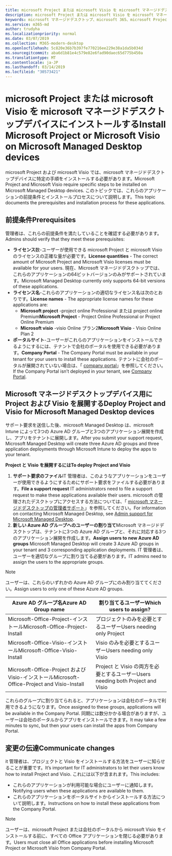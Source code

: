 ```yaml
---
title: microsoft Project または microsoft Visio を microsoft マネージドデスクトップデバイスにインストールする
description: microsoft Project または microsoft Visio を microsoft マネージドデスクトップデバイスにインストールするための情報
keywords: microsoft マネージドデスクトップ、microsoft 365、microsoft Project、microsoft Visio
ms.service: m365-md
author: trudyha
ms.localizationpriority: normal
ms.date: 03/07/2019
ms.collection: M365-modern-desktop
ms.openlocfilehash: 5c820e36b7b397fe770216ee229e38a1da5b034d
ms.sourcegitcommit: aba6d1b81e4c579e82e6fad90daec65d775b450a
ms.translationtype: MT
ms.contentlocale: ja-JP
ms.lasthandoff: 03/14/2019
ms.locfileid: "30573421"
---
```

# <a name="install-microsoft-project-or-microsoft-visio-on-microsoft-managed-desktop-devices"></a><span data-ttu-id="344c9-104">microsoft Project または microsoft Visio を microsoft マネージドデスクトップデバイスにインストールする</span><span class="sxs-lookup"><span data-stu-id="344c9-104">Install Microsoft Project or Microsoft Visio on Microsoft Managed Desktop devices</span></span>

<span data-ttu-id="344c9-105">microsoft Project および microsoft Visio では、microsoft マネージドデスクトップデバイスに特定の手順をインストールする必要があります。</span><span class="sxs-lookup"><span data-stu-id="344c9-105">Microsoft Project and Microsoft Visio require specific steps to be installed on Microsoft Managed Desktop devices.</span></span> <span data-ttu-id="344c9-106">このトピックでは、これらのアプリケーションの前提条件とインストールプロセスについて説明します。</span><span class="sxs-lookup"><span data-stu-id="344c9-106">This topic documents the prerequisites and installation process for these applications.</span></span>

## <a name="prerequisites"></a><span data-ttu-id="344c9-107">前提条件</span><span class="sxs-lookup"><span data-stu-id="344c9-107">Prerequisites</span></span>

<span data-ttu-id="344c9-108">管理者は、これらの前提条件を満たしていることを確認する必要があります。</span><span class="sxs-lookup"><span data-stu-id="344c9-108">Admins should verify that they meet these prerequisites:</span></span>
- <span data-ttu-id="344c9-109">**ライセンス**数-ユーザーが使用できる microsoft Project と microsoft Visio のライセンスの正確な量が必要です。</span><span class="sxs-lookup"><span data-stu-id="344c9-109">**License quantities** - The correct amount of Microsoft Project and Microsoft Visio licenses must be available for your users.</span></span> <span data-ttu-id="344c9-110">現在、Microsoft マネージドデスクトップでは、これらのアプリケーションの64ビットバージョンのみがサポートされています。</span><span class="sxs-lookup"><span data-stu-id="344c9-110">Microsoft Managed Desktop currently only supports 64-bit versions of these applications.</span></span> 
- <span data-ttu-id="344c9-111">**ライセンス名**-これらのアプリケーションの適切なライセンス名は次のとおりです。</span><span class="sxs-lookup"><span data-stu-id="344c9-111">**License names** - The appropriate license names for these applications are:</span></span>
    - <span data-ttu-id="344c9-112">**Microsoft project** -project online Professional または project online Premium</span><span class="sxs-lookup"><span data-stu-id="344c9-112">**Microsoft Project** - Project Online Professional or Project Online Premium</span></span>
    - <span data-ttu-id="344c9-113">**Microsoft visio** -visio Online プラン2</span><span class="sxs-lookup"><span data-stu-id="344c9-113">**Microsoft Visio** - Visio Online Plan 2</span></span>
- <span data-ttu-id="344c9-114">**ポータルサイト**-ユーザーがこれらのアプリケーションをインストールできるようにするには、テナントで会社のポータルを使用できる必要があります。</span><span class="sxs-lookup"><span data-stu-id="344c9-114">**Company Portal** -  The Company Portal must be available in your tenant for your users to install these applications.</span></span> <span data-ttu-id="344c9-115">テナントに会社のポータルが展開されていない場合は、「 [company portal](company-portal.md)」を参照してください。</span><span class="sxs-lookup"><span data-stu-id="344c9-115">If the Company Portal isn’t deployed in your tenant, see [Company Portal](company-portal.md).</span></span>

## <a name="deploy-project-and-visio-for-microsoft-managed-desktop-devices"></a><span data-ttu-id="344c9-116">Microsoft マネージドデスクトップデバイス用に Project および Visio を展開する</span><span class="sxs-lookup"><span data-stu-id="344c9-116">Deploy Project and Visio for Microsoft Managed Desktop devices</span></span>
<span data-ttu-id="344c9-117">サポート要求を送信した後、microsoft Managed Desktop は、microsoft Intune によって3つの Azure AD グループと3つのアプリケーション展開を作成し、アプリをテナントに展開します。</span><span class="sxs-lookup"><span data-stu-id="344c9-117">After you submit your support request, Microsoft Managed Desktop will create three Azure AD groups and three application deployments through Microsoft Intune to deploy the apps to your tenant.</span></span>  

<span data-ttu-id="344c9-118">**Project と Visio を展開するには**</span><span class="sxs-lookup"><span data-stu-id="344c9-118">**To deploy Project and Visio**</span></span>
1. <span data-ttu-id="344c9-119">**サポート要求のファイル**IT 管理者は、このようなアプリケーションをユーザーが使用できるようにするためにサポート要求をファイルする必要があります。</span><span class="sxs-lookup"><span data-stu-id="344c9-119">**File a support request** IT administrators need to file a support request to make these applications available their users.</span></span> <span data-ttu-id="344c9-120">microsoft の管理されたデスクトップにアクセスする方法については、「 [microsoft マネージドデスクトップの管理者サポート](../working-with-managed-desktop/admin-support.md)」を参照してください。</span><span class="sxs-lookup"><span data-stu-id="344c9-120">For information on contacting Microsoft Managed Desktop, see [Admin support for Microsoft Managed Desktop](../working-with-managed-desktop/admin-support.md).</span></span>
2. <span data-ttu-id="344c9-121">**新しい Azure AD グループへのユーザーの割り当て**Microsoft マネージドデスクトップは、テナントに3つの Azure AD グループと、それに対応する3つのアプリケーション展開を作成します。</span><span class="sxs-lookup"><span data-stu-id="344c9-121">**Assign users to new Azure AD groups** Microsoft Managed Desktop will create 3 Azure AD groups in your tenant and 3 corresponding application deployments.</span></span> <span data-ttu-id="344c9-122">IT 管理者は、ユーザーを適切なグループに割り当てる必要があります。</span><span class="sxs-lookup"><span data-stu-id="344c9-122">IT admins need to assign the users to the appropriate groups.</span></span>

>[!NOTE]
><span data-ttu-id="344c9-123">ユーザーは、これらのいずれかの Azure AD グループにのみ割り当ててください。</span><span class="sxs-lookup"><span data-stu-id="344c9-123">Assign users to only one of these Azure AD groups.</span></span> 

<span data-ttu-id="344c9-124">Azure AD グループ名</span><span class="sxs-lookup"><span data-stu-id="344c9-124">Azure AD Group name</span></span> | <span data-ttu-id="344c9-125">割り当てるユーザー</span><span class="sxs-lookup"><span data-stu-id="344c9-125">Which users to assign?</span></span>   
 --- | ---
<span data-ttu-id="344c9-126">Microsoft-Office-Project-インストール</span><span class="sxs-lookup"><span data-stu-id="344c9-126">Microsoft-Office-Project-Install</span></span> | <span data-ttu-id="344c9-127">プロジェクトのみを必要とするユーザー</span><span class="sxs-lookup"><span data-stu-id="344c9-127">Users needing only Project</span></span>
<span data-ttu-id="344c9-128">Microsoft-Office-Visio-インストール</span><span class="sxs-lookup"><span data-stu-id="344c9-128">Microsoft-Office-Visio-Install</span></span> | <span data-ttu-id="344c9-129">Visio のみを必要とするユーザー</span><span class="sxs-lookup"><span data-stu-id="344c9-129">Users needing only Visio</span></span>
<span data-ttu-id="344c9-130">Microsoft-Office-Project および Visio-インストール</span><span class="sxs-lookup"><span data-stu-id="344c9-130">Microsoft-Office-Project and Visio-Install</span></span> | <span data-ttu-id="344c9-131">Project と Visio の両方を必要とするユーザー</span><span class="sxs-lookup"><span data-stu-id="344c9-131">Users needing both Project and Visio</span></span>

<span data-ttu-id="344c9-132">これらのグループに割り当てられると、アプリケーションは会社のポータルで利用できるようになります。</span><span class="sxs-lookup"><span data-stu-id="344c9-132">Once assigned to these groups, applications will be available in the Company Portal.</span></span> <span data-ttu-id="344c9-133">同期には数分かかる場合がありますが、ユーザーは会社のポータルからアプリをインストールできます。</span><span class="sxs-lookup"><span data-stu-id="344c9-133">It may take a few minutes to sync, but then your users can install the apps from Company Portal.</span></span> 

## <a name="communicate-changes"></a><span data-ttu-id="344c9-134">変更の伝達</span><span class="sxs-lookup"><span data-stu-id="344c9-134">Communicate changes</span></span>
<span data-ttu-id="344c9-135">it 管理者は、プロジェクトと Visio をインストールする方法をユーザーに知らせることが重要です。</span><span class="sxs-lookup"><span data-stu-id="344c9-135">It’s important for IT administrators to let their users know how to install Project and Visio.</span></span> <span data-ttu-id="344c9-136">これには以下が含まれます。</span><span class="sxs-lookup"><span data-stu-id="344c9-136">This includes:</span></span> 
- <span data-ttu-id="344c9-137">これらのアプリケーションが利用可能な場合にユーザーに通知します。</span><span class="sxs-lookup"><span data-stu-id="344c9-137">Notifying users when these applications are available to them.</span></span> 
- <span data-ttu-id="344c9-138">これらのアプリケーションをポータルサイトからインストールする方法について説明します。</span><span class="sxs-lookup"><span data-stu-id="344c9-138">Instructions on how to install these applications from the Company Portal.</span></span>

>[!NOTE]
><span data-ttu-id="344c9-139">ユーザーは、microsoft Project または会社のポータルから microsoft Visio をインストールする前に、すべての Office アプリケーションを閉じる必要があります。</span><span class="sxs-lookup"><span data-stu-id="344c9-139">Users must close all Office applications before installing Microsoft Project or Microsoft Visio from Company Portal.</span></span> 
